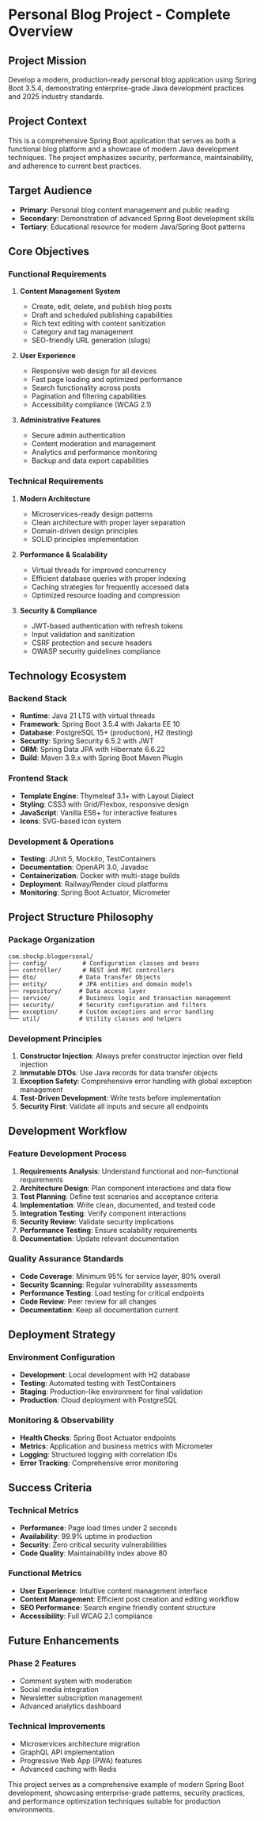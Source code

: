 # Personal Blog Project - Complete Overview

## Project Mission
Develop a modern, production-ready personal blog application using Spring Boot 3.5.4, demonstrating enterprise-grade Java development practices and 2025 industry standards.

## Project Context
This is a comprehensive Spring Boot application that serves as both a functional blog platform and a showcase of modern Java development techniques. The project emphasizes security, performance, maintainability, and adherence to current best practices.

## Target Audience
- **Primary**: Personal blog content management and public reading
- **Secondary**: Demonstration of advanced Spring Boot development skills
- **Tertiary**: Educational resource for modern Java/Spring Boot patterns

## Core Objectives

### Functional Requirements
1. **Content Management System**
   - Create, edit, delete, and publish blog posts
   - Draft and scheduled publishing capabilities
   - Rich text editing with content sanitization
   - Category and tag management
   - SEO-friendly URL generation (slugs)

2. **User Experience**
   - Responsive web design for all devices
   - Fast page loading and optimized performance
   - Search functionality across posts
   - Pagination and filtering capabilities
   - Accessibility compliance (WCAG 2.1)

3. **Administrative Features**
   - Secure admin authentication
   - Content moderation and management
   - Analytics and performance monitoring
   - Backup and data export capabilities

### Technical Requirements
1. **Modern Architecture**
   - Microservices-ready design patterns
   - Clean architecture with proper layer separation
   - Domain-driven design principles
   - SOLID principles implementation

2. **Performance & Scalability**
   - Virtual threads for improved concurrency
   - Efficient database queries with proper indexing
   - Caching strategies for frequently accessed data
   - Optimized resource loading and compression

3. **Security & Compliance**
   - JWT-based authentication with refresh tokens
   - Input validation and sanitization
   - CSRF protection and secure headers
   - OWASP security guidelines compliance

## Technology Ecosystem

### Backend Stack
- **Runtime**: Java 21 LTS with virtual threads
- **Framework**: Spring Boot 3.5.4 with Jakarta EE 10
- **Database**: PostgreSQL 15+ (production), H2 (testing)
- **Security**: Spring Security 6.5.2 with JWT
- **ORM**: Spring Data JPA with Hibernate 6.6.22
- **Build**: Maven 3.9.x with Spring Boot Maven Plugin

### Frontend Stack
- **Template Engine**: Thymeleaf 3.1+ with Layout Dialect
- **Styling**: CSS3 with Grid/Flexbox, responsive design
- **JavaScript**: Vanilla ES6+ for interactive features
- **Icons**: SVG-based icon system

### Development & Operations
- **Testing**: JUnit 5, Mockito, TestContainers
- **Documentation**: OpenAPI 3.0, Javadoc
- **Containerization**: Docker with multi-stage builds
- **Deployment**: Railway/Render cloud platforms
- **Monitoring**: Spring Boot Actuator, Micrometer

## Project Structure Philosophy

### Package Organization
```
com.shockp.blogpersonal/
├── config/          # Configuration classes and beans
├── controller/      # REST and MVC controllers
├── dto/            # Data Transfer Objects
├── entity/         # JPA entities and domain models
├── repository/     # Data access layer
├── service/        # Business logic and transaction management
├── security/       # Security configuration and filters
├── exception/      # Custom exceptions and error handling
└── util/           # Utility classes and helpers
```

### Development Principles
1. **Constructor Injection**: Always prefer constructor injection over field injection
2. **Immutable DTOs**: Use Java records for data transfer objects
3. **Exception Safety**: Comprehensive error handling with global exception management
4. **Test-Driven Development**: Write tests before implementation
5. **Security First**: Validate all inputs and secure all endpoints

## Development Workflow

### Feature Development Process
1. **Requirements Analysis**: Understand functional and non-functional requirements
2. **Architecture Design**: Plan component interactions and data flow
3. **Test Planning**: Define test scenarios and acceptance criteria
4. **Implementation**: Write clean, documented, and tested code
5. **Integration Testing**: Verify component interactions
6. **Security Review**: Validate security implications
7. **Performance Testing**: Ensure scalability requirements
8. **Documentation**: Update relevant documentation

### Quality Assurance Standards
- **Code Coverage**: Minimum 95% for service layer, 80% overall
- **Security Scanning**: Regular vulnerability assessments
- **Performance Testing**: Load testing for critical endpoints
- **Code Review**: Peer review for all changes
- **Documentation**: Keep all documentation current

## Deployment Strategy

### Environment Configuration
- **Development**: Local development with H2 database
- **Testing**: Automated testing with TestContainers
- **Staging**: Production-like environment for final validation
- **Production**: Cloud deployment with PostgreSQL

### Monitoring & Observability
- **Health Checks**: Spring Boot Actuator endpoints
- **Metrics**: Application and business metrics with Micrometer
- **Logging**: Structured logging with correlation IDs
- **Error Tracking**: Comprehensive error monitoring

## Success Criteria

### Technical Metrics
- **Performance**: Page load times under 2 seconds
- **Availability**: 99.9% uptime in production
- **Security**: Zero critical security vulnerabilities
- **Code Quality**: Maintainability index above 80

### Functional Metrics
- **User Experience**: Intuitive content management interface
- **Content Management**: Efficient post creation and editing workflow
- **SEO Performance**: Search engine friendly content structure
- **Accessibility**: Full WCAG 2.1 compliance

## Future Enhancements

### Phase 2 Features
- Comment system with moderation
- Social media integration
- Newsletter subscription management
- Advanced analytics dashboard

### Technical Improvements
- Microservices architecture migration
- GraphQL API implementation
- Progressive Web App (PWA) features
- Advanced caching with Redis

This project serves as a comprehensive example of modern Spring Boot development, showcasing enterprise-grade patterns, security practices, and performance optimization techniques suitable for production environments.